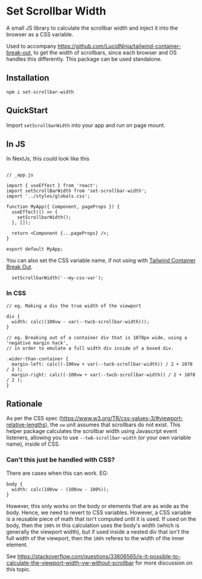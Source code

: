 # Set Scrollbar Width

A small JS library to calculate the scrollbar width and inject it into the browser as a CSS variable.

Used to accompany https://github.com/LucidNinja/tailwind-container-break-out, to get the width of scrollbars, since each browser and OS handles this differently. This package can be used standalone.

## Installation

`npm i set-scrollbar-width`

## QuickStart

Import `setScrollbarWidth` into your app and run on page mount.

## In JS

In NextJs, this could look like this

```

// _app.js

import { useEffect } from 'react';
import setScrollBarWidth from 'set-scrollbar-width';
import '../styles/globals.css';

function MyApp({ Component, pageProps }) {
  useEffect(() => {
    setScrollbarWidth();
  }, []);

  return <Component {...pageProps} />;
}

export default MyApp;
```

You can also set the CSS variable name, if not using with [Tailwind Container Break Out](https://github.com/LucidNinja/tailwind-container-break-out).

```
  setScrollbarWidth('--my-css-var');
```

### In CSS

```
// eg. Making a div the true width of the viewport

div {
  width: calc((100vw - var(--twcb-scrollbar-width)));
}
```

```
// eg. Breaking out of a container div that is 1078px wide, using a 'negative margin hack', 
// in order to emulate a full width div inside of a boxed div.

.wider-than-container {
  margin-left: calc((-100vw + var(--twcb-scrollbar-width)) / 2 + 1078 / 2 );
  margin-right: calc((-100vw + var(--twcb-scrollbar-width)) / 2 + 1078 / 2 );
}
```

## Rationale

As per the CSS spec (https://www.w3.org/TR/css-values-3/#viewport-relative-lengths), the `vw` unit assumes that scrollbars do not exist. This helper package calculates the scrollbar width using Javascript event listeners, allowing you to use `--twb-scrollbar-width` (or your own variable name), inside of CSS.

### Can't this just be handled with CSS?

There are cases when this can work. EG:

```
body {
  width: calc(100vw - (100vw - 100%));
}
```

However, this only works on the body or elements that are as wide as the body. Hence, we need to revert to CSS variables. However, a CSS variable is a reusable piece of math that isn't computed until it is used. If used on the body, then the `100%` in this calculation uses the body's width (which is generally the viewport width), but if used inside a nested div that isn't the full width of the viewport, then the `100%` referes to the width of the inner element.

See https://stackoverflow.com/questions/33606565/is-it-possible-to-calculate-the-viewport-width-vw-without-scrollbar for more discussion on this topic.
